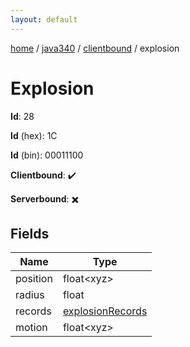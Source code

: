 ```yaml
---
layout: default
---
```


[home](/)  /  [java340](/protocol/java340)  /  [clientbound](/protocol/java340/clientbound)  /  explosion

# Explosion

**Id**: 28

**Id** (hex): 1C

**Id** (bin): 00011100

**Clientbound**: ✔️

**Serverbound**: ✖️

## Fields

Name | Type
---|---
position | float&lt;xyz&gt;
radius | float
records | [explosionRecords](/protocol/java340/arrays)
motion | float&lt;xyz&gt;
